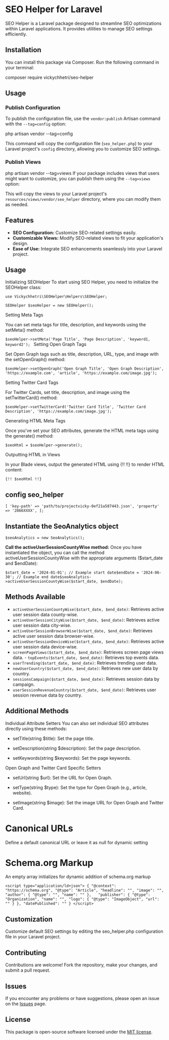 # SEO Helper for Laravel

SEO Helper is a Laravel package designed to streamline SEO optimizations within Laravel applications. It provides utilities to manage SEO settings efficiently.

## Installation

You can install this package via Composer. Run the following command in your terminal:

composer require vickychhetri/seo-helper

## Usage

### Publish Configuration

To publish the configuration file, use the `vendor:publish` Artisan command with the `--tag=config` option:

php artisan vendor --tag=config

This command will copy the configuration file (`seo_helper.php`) to your Laravel project's `config` directory, allowing you to customize SEO settings.

### Publish Views
php artisan vendor --tag=views
If your package includes views that users might want to customize, you can publish them using the `--tag=views` option:


This will copy the views to your Laravel project's `resources/views/vendor/seo_helper` directory, where you can modify them as needed.

## Features

- **SEO Configuration:** Customize SEO-related settings easily.
- **Customizable Views:** Modify SEO-related views to fit your application's design.
- **Ease of Use:** Integrate SEO enhancements seamlessly into your Laravel project.

## Usage

Initializing SEOHelper
To start using SEO Helper, you need to initialize the SEOHelper class:

`use Vickychhetri\SEOHelper\Helpers\SEOHelper;`

`SEOHelper $seoHelper = new SEOHelper();`

Setting Meta Tags

You can set meta tags for title, description, and keywords using the setMeta() method:

`$seoHelper->setMeta('Page Title', 'Page Description', 'keyword1, keyword2');
`
Setting Open Graph Tags

Set Open Graph tags such as title, description, URL, type, and image with the setOpenGraph() method:

`$seoHelper->setOpenGraph('Open Graph Title', 'Open Graph Description', 'https://example.com', 'article', 'https://example.com/image.jpg');
`

Setting Twitter Card Tags

For Twitter Cards, set title, description, and image using the setTwitterCard() method:

`$seoHelper->setTwitterCard('Twitter Card Title', 'Twitter Card Description', 'https://example.com/image.jpg');
`

Generating HTML Meta Tags

Once you've set your SEO attributes, generate the HTML meta tags using the generate() method:

`$seoHtml = $seoHelper->generate();
`

Outputting HTML in Views

In your Blade views, output the generated HTML using {!! !!} to render HTML content:

`{!! $seoHtml !!}
`

## config seo_helper

`[ 'key-path' => 'path/to/projectvicky-0ef21a587443.json', 'property' => '2866XXXX', ];`

## Instantiate the SeoAnalytics object
`$seoAnalytics = new SeoAnalytics();`

**Call the activeUserSessionCountyWise method:**
Once you have instantiated the object, you can call the method activeUserSessionCountyWise with the appropriate arguments ($start_date and $endDate):

`$start_date = '2024-01-01'; // Example start date$endDate = '2024-06-30'; // Example end date$seoAnalytics->activeUserSessionCountyWise($start_date, $endDate);`

## Methods Available 
- `activeUserSessionCountyWise($start_date, $end_date)`: Retrieves active user session data county-wise. 
- `activeUserSessionCityWise($start_date, $end_date)`: Retrieves active user session data city-wise. 
- `activeUserSessionBrowserWise($start_date, $end_date)`: Retrieves active user session data browser-wise.
 - `activeUserSessionDeviceWise($start_date, $end_date)`: Retrieves active user session data device-wise. 
- `screenPageViews($start_date, $end_date)`: Retrieves screen page views data. - `topEvents($start_date, $end_date)`: Retrieves top events data.
 - `userTrending($start_date, $end_date)`: Retrieves trending user data.
 - `newUserCountry($start_date, $end_date)`: Retrieves new user data by country.
 - `sessionsCampaign($start_date, $end_date)`: Retrieves session data by campaign.
 - `userSessionRevenueCountry($start_date, $end_date)`: Retrieves user session revenue data by country.

## Additional Methods

Individual Attribute Setters
You can also set individual SEO attributes directly using these methods:

- setTitle(string $title): Set the page title.

- setDescription(string $description): Set the page description.

- setKeywords(string $keywords): Set the page keywords.

Open Graph and Twitter Card Specific Setters

- setUrl(string $url): Set the URL for Open Graph.

- setType(string $type): Set the type for Open Graph (e.g., article, website).

- setImage(string $image): Set the image URL for Open Graph and Twitter Card.

# Canonical URLs
Define a default canonical URL or leave it as null for dynamic setting

# Schema.org Markup
An empty array initializes for dynamic addition of schema.org markup

`<script type="application/ld+json">
{
"@context": "https://schema.org",
"@type": "Article",
"headline": "",
"image": "",  
"author": {
"@type": "",
"name": ""
},  
"publisher": {
"@type": "Organization",
"name": "",
"logo": {
"@type": "ImageObject",
"url": ""
}
},
"datePublished": ""
}
</script>`

## Customization

Customize default SEO settings by editing the seo_helper.php configuration file in your Laravel project.


## Contributing

Contributions are welcome! Fork the repository, make your changes, and submit a pull request.


## Issues

If you encounter any problems or have suggestions, please open an issue on the [Issues](https://github.com/vickychhetri/seo-helper/issues) page.

## License

This package is open-source software licensed under the [MIT license](LICENSE).


